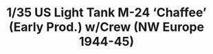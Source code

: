 ---
layout: product
title: "1/35 US Light Tank M-24 ‘Chaffee’ (Early Prod.)  w/Crew (NW Europe 1944-45)"
price: "TBA" 
desc: "Maketa"
img_path: "/assets/img/BRNC35069.webp"
brand: "Bronco"
available: false
special_offer: false
new: false
soon: false
cat: "010000"
subcat: "015800"
subsubcat: "0N/A"
sifra: "BRNC35069"
popular: false
spec: false
---